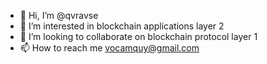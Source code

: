 - 👋 Hi, I’m @qvravse
- 👀 I’m interested in blockchain applications layer 2
- 💞️ I’m looking to collaborate on blockchain protocol layer 1
- 📫 How to reach me vocamquy@gmail.com

<!---
qvravse/qvravse is a ✨ special ✨ repository because its `README.md` (this file) appears on your GitHub profile.
You can click the Preview link to take a look at your changes.
--->
